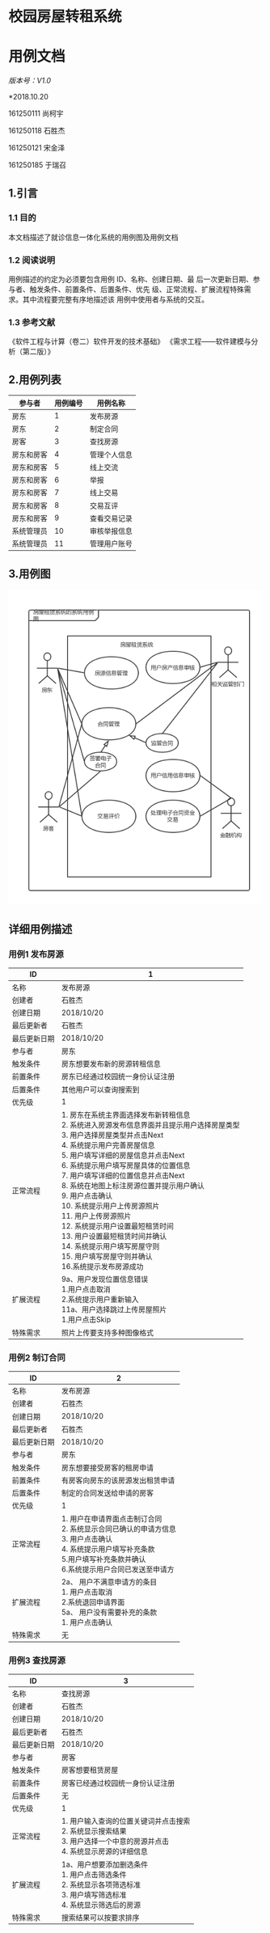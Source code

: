 # 校园房屋转租系统

# 用例文档

*版本号：V1.0*

*2018.10.20

161250111 尚柯宇

161250118 石胜杰

161250121 宋金泽

161250185 于瑞召



## 1.引言



### 1.1 目的 

本文档描述了就诊信息一体化系统的用例图及用例文档 

### 1.2 阅读说明

用例描述的约定为必须要包含用例 ID、名称、创建日期、最 后一次更新日期、参与者、触发条件、前置条件、后置条件、优先 级、正常流程、扩展流程特殊需求。其中流程要完整有序地描述该 用例中使用者与系统的交互。 

### 1.3 参考文献 

《软件工程与计算（卷二）软件开发的技术基础》 《需求工程——软件建模与分析（第二版）》 



## 2.用例列表

| 参与者     | 用例编号 | 用例名称     |
| ---------- | -------- | ------------ |
| 房东       | 1        | 发布房源     |
| 房东       | 2        | 制定合同     |
| 房客       | 3        | 查找房源     |
| 房东和房客 | 4        | 管理个人信息 |
| 房东和房客 | 5        | 线上交流     |
| 房东和房客 | 6        | 举报         |
| 房东和房客 | 7        | 线上交易     |
| 房东和房客 | 8        | 交易互评     |
| 房东和房客 | 9        | 查看交易记录 |
| 系统管理员 | 10       | 审核举报信息 |
| 系统管理员 | 11       | 管理用户账号 |

## 3.用例图

![用例图](https://raw.githubusercontent.com/NJUSSJ/Requirement_Docs/master/images/%E7%94%A8%E4%BE%8B%E5%9B%BE.png)



## 详细用例描述

### 用例1 发布房源

| ID           | 1                                                            |
| ------------ | ------------------------------------------------------------ |
| 名称         | 发布房源                                                     |
| 创建者       | 石胜杰                                                       |
| 创建日期     | 2018/10/20                                                   |
| 最后更新者   | 石胜杰                                                       |
| 最后更新日期 | 2018/10/20                                                   |
| 参与者       | 房东                                                         |
| 触发条件     | 房东想要发布新的房源转租信息                                 |
| 前置条件     | 房东已经通过校园统一身份认证注册                             |
| 后置条件     | 其他用户可以查询搜索到                                       |
| 优先级       | 1                                                            |
| 正常流程     | 1. 房东在系统主界面选择发布新转租信息<br>2. 系统进入房源发布信息界面并且提示用户选择房屋类型<br>3. 用户选择房屋类型并点击Next<br>4. 系统提示用户完善房屋信息<br>5. 用户填写详细的房屋信息并点击Next<br>6. 系统提示用户填写房屋具体的位置信息<br>7. 用户填写详细的位置信息并点击Next<br>8. 系统在地图上标注房源位置并提示用户确认<br>9. 用户点击确认<br>10. 系统提示用户上传房源照片<br>11. 用户上传房源照片<br>12. 系统提示用户设置最短租赁时间<br>13. 用户设置最短租赁时间并确认<br>14. 系统提示用户填写房屋守则<br>15. 用户填写房屋守则并确认<br>16.系统提示发布房源成功 |
| 扩展流程     | 9a、用户发现位置信息错误<br>1.用户点击取消<br>2.系统提示用户重新输入<br>11a、用户选择跳过上传房屋照片<br>1.用户点击Skip |
| 特殊需求     | 照片上传要支持多种图像格式                                   |



### 用例2 制订合同

| ID           | 2                                                            |
| ------------ | ------------------------------------------------------------ |
| 名称         | 发布房源                                                     |
| 创建者       | 石胜杰                                                       |
| 创建日期     | 2018/10/20                                                   |
| 最后更新者   | 石胜杰                                                       |
| 最后更新日期 | 2018/10/20                                                   |
| 参与者       | 房东                                                         |
| 触发条件     | 房东想要接受房客的租房申请                                   |
| 前置条件     | 有房客向房东的该房源发出租赁申请                             |
| 后置条件     | 制定的合同发送给申请的房客                                   |
| 优先级       | 1                                                            |
| 正常流程     | 1. 用户在申请界面点击制订合同<br>2. 系统显示合同已确认的申请方信息<br>3. 用户点击确认<br>4. 系统提示用户填写补充条款<br>5.用户填写补充条款并确认<br>6.系统提示用户合同已发送至申请方 |
| 扩展流程     | 2a、 用户不满意申请方的条目<br>1. 用户点击取消<br>2.系统退回申请界面<br>5a、 用户没有需要补充的条款<br>1. 用户点击确认 |
| 特殊需求     | 无                                                           |



### 用例3 查找房源

| ID           | 3                                                            |
| ------------ | ------------------------------------------------------------ |
| 名称         | 查找房源                                                     |
| 创建者       | 石胜杰                                                       |
| 创建日期     | 2018/10/20                                                   |
| 最后更新者   | 石胜杰                                                       |
| 最后更新日期 | 2018/10/20                                                   |
| 参与者       | 房客                                                         |
| 触发条件     | 房客想要租赁房屋                                             |
| 前置条件     | 房客已经通过校园统一身份认证注册                             |
| 后置条件     | 无                                                           |
| 优先级       | 1                                                            |
| 正常流程     | 1. 用户输入查询的位置关键词并点击搜索<br>2. 系统显示搜索结果<br>3. 用户选择一个中意的房源并点击<br>4. 系统显示房源的详细信息 |
| 扩展流程     | 1a、用户想要添加删选条件<br>1. 用户点击筛选条件<br>2. 系统显示各项筛选标准<br>3. 用户填写筛选标准<br>4. 系统显示筛选后的房源 |
| 特殊需求     | 搜索结果可以按要求排序                                       |
